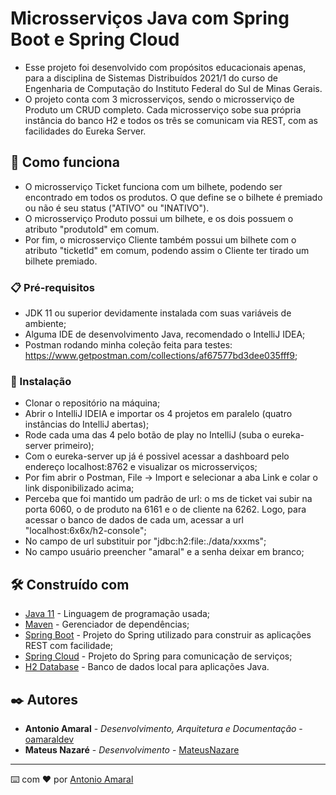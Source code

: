 # Microsserviços Java com Spring Boot e Spring Cloud

- Esse projeto foi desenvolvido com propósitos educacionais apenas, para a disciplina de Sistemas Distribuídos 2021/1 do curso de Engenharia de Computação do Instituto Federal do Sul de Minas Gerais.
- O projeto conta com 3 microsserviços, sendo o microsserviço de Produto um CRUD completo. Cada microsserviço sobe sua própria instância do banco H2 e todos os três se comunicam via REST, com as facilidades do Eureka Server.

## 🚀 Como funciona

- O microsserviço Ticket funciona com um bilhete, podendo ser encontrado em todos os produtos. O que define se o bilhete é premiado ou não é seu status ("ATIVO" ou "INATIVO").
- O microsserviço Produto possui um bilhete, e os dois possuem o atributo "produtoId" em comum.
- Por fim, o microsserviço Cliente também possui um bilhete com o atributo "ticketId" em comum, podendo assim o Cliente ter tirado um bilhete premiado.

### 📋 Pré-requisitos

- JDK 11 ou superior devidamente instalada com suas variáveis de ambiente;
- Alguma IDE de desenvolvimento Java, recomendado o IntelliJ IDEA;
- Postman rodando minha coleção feita para testes: https://www.getpostman.com/collections/af67577bd3dee035fff9;

### 🔧 Instalação

- Clonar o repositório na máquina;
- Abrir o IntelliJ IDEIA e importar os 4 projetos em paralelo (quatro instâncias do IntelliJ abertas);
- Rode cada uma das 4 pelo botão de play no IntelliJ (suba o eureka-server primeiro);
- Com o eureka-server up já é possivel acessar a dashboard pelo endereço localhost:8762 e visualizar os microsserviços;
- Por fim abrir o Postman, File -> Import e selecionar a aba Link e colar o link disponibilizado acima; 
- Perceba que foi mantido um padrão de url: o ms de ticket vai subir na porta 6060, o de produto na 6161 e o de cliente na 6262. Logo, para acessar o banco de dados de cada um, acessar a url "localhost:6x6x/h2-console";
- No campo de url substituir por "jdbc:h2:file:./data/xxxms";
- No campo usuário preencher "amaral" e a senha deixar em branco;

## 🛠️ Construído com

* [Java 11](https://dev.java/) - Linguagem de programação usada;
* [Maven](https://maven.apache.org/) - Gerenciador de dependências;
* [Spring Boot](https://spring.io/projects/spring-boot) - Projeto do Spring utilizado para construir as aplicações REST com facilidade;
* [Spring Cloud](https://spring.io/projects/spring-cloud) - Projeto do Spring para comunicação de serviços;
* [H2 Database](https://www.h2database.com/html/main.html) - Banco de dados local para aplicações Java.

## ✒️ Autores

* **Antonio Amaral** - *Desenvolvimento, Arquitetura e Documentação* - [oamaraldev](https://github.com/oamaraldev)
* **Mateus Nazaré** - *Desenvolvimento* - [MateusNazare](https://github.com/MateusNazare)

---
⌨️ com ❤️ por [Antonio Amaral](https://github.com/oamaraldev)
